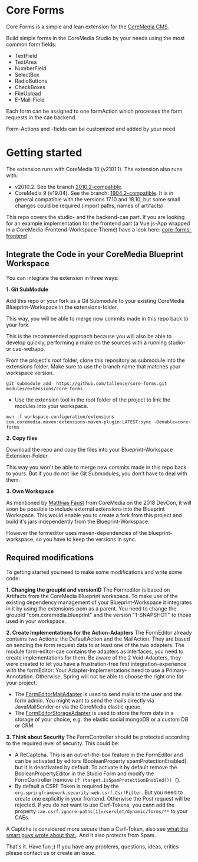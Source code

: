 # Core Forms

Core Forms is a simple and lean extension for the [CoreMedia CMS](https://www.coremedia.com/).

Build simple forms in the CoreMedia Studio by your needs using the most common form fields: 
- TextField
- TextArea
- NumberField
- SelectBox
- RadioButtons
- CheckBoxes
- FileUpload
- E-Mail-Field

Each form can be assigned to one formAction which processes the form requests in the cae backend.

Form-Actions and -fields can be customized and added by your need.


# Getting started

The extension runs with CoreMedia 10 (v2101.1). The extension also runs with:
- v2010.2. See the branch [2010.2-compatible](https://github.com/tallence/core-forms/tree/2010.2-compatible).
- CoreMedia 9 (v19.04). See the branch: [1904.2-compatible](https://github.com/tallence/core-forms/tree/1904.2-compatible).
  It is in general compatible with the versions 17.10 and 18.10, but some small changes could be required (import paths, names of artifacts)

This repo covers the studio- and the backend-cae part. If you are looking for an example implementation for the frontend part (a Vue.js-App wrapped in a CoreMedia-Frontend-Workspace-Theme) have a look here: [core-forms-frontend](https://github.com/tallence/core-forms-frontend)

## Integrate the Code in your CoreMedia Blueprint Workspace
You can integrate the extension in three ways:

**1. Git SubModule**

Add this repo or your fork as a Git Submodule to your existing CoreMedia Blueprint-Workspace in the extensions-folder.
 
This way, you will be able to merge new commits made in this repo back to your fork.

This is the recommended approach because you will also be able to develop quickly, performing a make on the sources with a running studio- or cae-webapp.

From the project's root folder, clone this repository as submodule into the extensions folder. Make sure to use the branch name that matches your workspace version. 
```
git submodule add  https://github.com/tallence/core-forms.git modules/extensions/core-forms
```

- Use the extension tool in the root folder of the project to link the modules into your workspace.
 ```
mvn -f workspace-configuration/extensions com.coremedia.maven:extensions-maven-plugin:LATEST:sync -Denable=core-forms
```
 
**2. Copy files**

Download the repo and copy the files into your Blueprint-Workspace Extension-Folder.

This way you won't be able to merge new commits made in this repo back to yours. But if you do not like Git Submodules, you don't have to deal with them. 

**3. Own Workspace**

As mentioned by [Matthias Faust](https://github.com/mfaust) from CoreMedia on the 2018 DevCon, it will soon be possible to include external extensions into the Blueprint Workspace.
This would enable you to create a fork from this project and build it's jars independently from the Blueprint-Workspace.

However the formeditor uses maven-dependencies of the blueprint-workspace, so you have to keep the versions in sync.
    

## Required modifications
To getting started you need to make some modifications and write some code:
      
**1. Changing the groupId and versionID**
The Formeditor is based on Artifacts from the CoreMedia Blueprint workspace. To make use of the existing dependency management of your Blueprint-Workspace it integrates in it by using the extensions-pom as a parent.
You need to change the groupId "com.coremedia.blueprint" and the version "1-SNAPSHOT" to those used in your workspace.
         
**2. Create Implementations for the Action-Adapters**
The FormEditor already contains two Actions: the DefaultAction and the MailAction. They are based on sending the form request data to at least one of the two adapters.
The module form-editor-cae contains the adapters as interfaces, you need to create implementations for them. 
Be aware of the 2 Void-Adapters, they were created to let you have a frustration-free first integration-experience with the formEditor: Your Adapter-Implementations need to use a Primary-Annotation. Otherwise, Spring will not be able to choose the right one for your project.  

* The [FormEditorMailAdapter](https://github.com/tallence/core-forms/blob/master/form-editor-cae/src/main/java/com/tallence/formeditor/cae/actions/FormEditorMailAdapter.java) is used to send mails to the user and the form admin. You might want to send the mails directly via JavaMailSender or via the CoreMedia elastic queue.
* The [FormEditorStorageAdapter](https://github.com/tallence/core-forms/blob/master/form-editor-cae/src/main/java/com/tallence/formeditor/cae/actions/FormEditorStorageAdapter.java) is used to store the form data in a storage of your choice, e.g. the elastic social mongoDB or a custom DB or CRM.

**3. Think about Security**
The FormController should be protected according to the required level of security. 
This could be:
* A ReCaptcha. This is an out-of-the-box feature in the FormEditor and can be activated by editors (BooleanProperty spamProtectionEnabled). but it is deactivated by default. To activate it by default remove the BooleanPropertyEditor in the Studio Form and modify the FormController (remove `if (target.isSpamProtectionEnabled()) {`). 
* By default a CSRF Token is required by the `org.springframework.security.web.csrf.CsrfFilter`. But you need to create one explicitly in your frontend. Otherwise the Post request will be rejected. If you do not want to use Csrf-Tokens, you cann add the property `cae.csrf.ignore-paths[1]=/servlet/dynamic/forms/**` to your CAEs.  

A Captcha is considered more secure than a Csrf-Token, also see [what the smart guys wrote about that.](http://www.owasp.org/index.php/Cross-Site_Request_Forgery_%28CSRF%29_Prevention_Cheat_Sheet). And it also protects from Spam.


That's it. Have fun ;) If you have any problems, questions, ideas, critics please contact us or create an issue. 
